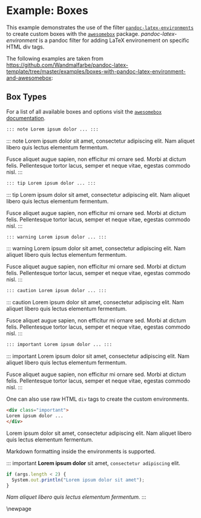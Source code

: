 # Example: Boxes

This example demonstrates the use of the filter [`pandoc-latex-environments`] to
create custom boxes with the [`awesomebox`] package. _pandoc-latex-environment_
is a pandoc filter for adding LaTeX environement on specific HTML div tags.

The following examples are taken from
<https://github.com/Wandmalfarbe/pandoc-latex-template/tree/master/examples/boxes-with-pandoc-latex-environment-and-awesomebox>:

## Box Types

For a list of all available boxes and options visit the
[`awesomebox` documentation](https://ctan.org/pkg/awesomebox).

```markdown
::: note Lorem ipsum dolor ... :::
```

::: note Lorem ipsum dolor sit amet, consectetur adipiscing elit. Nam aliquet
libero quis lectus elementum fermentum.

Fusce aliquet augue sapien, non efficitur mi ornare sed. Morbi at dictum felis.
Pellentesque tortor lacus, semper et neque vitae, egestas commodo nisl. :::

```markdown
::: tip Lorem ipsum dolor ... :::
```

::: tip Lorem ipsum dolor sit amet, consectetur adipiscing elit. Nam aliquet
libero quis lectus elementum fermentum.

Fusce aliquet augue sapien, non efficitur mi ornare sed. Morbi at dictum felis.
Pellentesque tortor lacus, semper et neque vitae, egestas commodo nisl. :::

```markdown
::: warning Lorem ipsum dolor ... :::
```

::: warning Lorem ipsum dolor sit amet, consectetur adipiscing elit. Nam aliquet
libero quis lectus elementum fermentum.

Fusce aliquet augue sapien, non efficitur mi ornare sed. Morbi at dictum felis.
Pellentesque tortor lacus, semper et neque vitae, egestas commodo nisl. :::

```markdown
::: caution Lorem ipsum dolor ... :::
```

::: caution Lorem ipsum dolor sit amet, consectetur adipiscing elit. Nam aliquet
libero quis lectus elementum fermentum.

Fusce aliquet augue sapien, non efficitur mi ornare sed. Morbi at dictum felis.
Pellentesque tortor lacus, semper et neque vitae, egestas commodo nisl. :::

```markdown
::: important Lorem ipsum dolor ... :::
```

::: important Lorem ipsum dolor sit amet, consectetur adipiscing elit. Nam
aliquet libero quis lectus elementum fermentum.

Fusce aliquet augue sapien, non efficitur mi ornare sed. Morbi at dictum felis.
Pellentesque tortor lacus, semper et neque vitae, egestas commodo nisl. :::

One can also use raw HTML `div` tags to create the custom environments.

```markdown
<div class="important">
Lorem ipsum dolor ...
</div>
```

<div class="important">
Lorem ipsum dolor sit amet, consectetur adipiscing elit. Nam aliquet libero
quis lectus elementum fermentum.
</div>

Markdown formatting inside the environments is supported.

::: important **Lorem ipsum dolor** sit amet, `consectetur adipiscing` elit.

```js
if (args.length < 2) {
  System.out.println("Lorem ipsum dolor sit amet");
}
```

_Nam aliquet libero quis lectus elementum fermentum._ :::

[`pandoc-latex-environments`]:
  https://github.com/chdemko/pandoc-latex-environment/
[`awesomebox`]: https://ctan.org/pkg/awesomebox

\newpage
